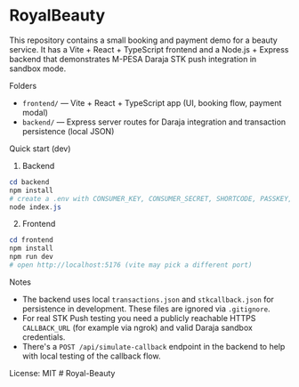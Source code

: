 # RoyalBeauty

This repository contains a small booking and payment demo for a beauty service. It has a Vite + React + TypeScript frontend and a Node.js + Express backend that demonstrates M-PESA Daraja STK push integration in sandbox mode.

Folders

- `frontend/` — Vite + React + TypeScript app (UI, booking flow, payment modal)
- `backend/` — Express server routes for Daraja integration and transaction persistence (local JSON)

Quick start (dev)

1. Backend

```powershell
cd backend
npm install
# create a .env with CONSUMER_KEY, CONSUMER_SECRET, SHORTCODE, PASSKEY, CALLBACK_URL
node index.js
```

2. Frontend

```powershell
cd frontend
npm install
npm run dev
# open http://localhost:5176 (vite may pick a different port)
```

Notes

- The backend uses local `transactions.json` and `stkcallback.json` for persistence in development. These files are ignored via `.gitignore`.
- For real STK Push testing you need a publicly reachable HTTPS `CALLBACK_URL` (for example via ngrok) and valid Daraja sandbox credentials.
- There's a `POST /api/simulate-callback` endpoint in the backend to help with local testing of the callback flow.

License: MIT
#   R o y a l - B e a u t y  
 